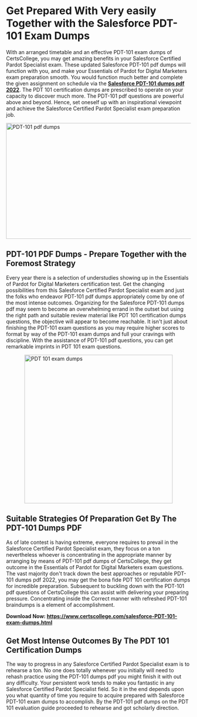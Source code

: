 <h1><strong>Get Prepared With Very easily Together with the Salesforce PDT-101 Exam Dumps&nbsp;</strong></h1>
<p><span style="font-weight: 400;">With an arranged timetable and an effective  PDT-101 exam dumps of CertsCollege, you may get amazing benefits in your Salesforce Certified Pardot Specialist exam. These updated Salesforce PDT-101 pdf dumps will function with you, and make your Essentials of Pardot for Digital Marketers exam preparation smooth. You would function much better and complete the given assignment on schedule via the <strong><a href="https://www.certscollege.com/salesforce-PDT-101-exam-dumps.html">Salesforce PDT-101 dumps pdf 2022</a></strong>. The PDT 101 certification dumps are prescribed to operate on your capacity to discover much more. The  PDT-101 pdf questions are powerful above and beyond. Hence, set oneself up with an inspirational viewpoint and achieve the Salesforce Certified Pardot Specialist exam preparation job.&nbsp;</span></p>
<p><span style="font-weight: 400;"><img style="display: block; margin-left: auto; margin-right: auto;" src="https://i.ibb.co/CPDK3ps/Yellow-and-Blue-Initiative-Blog-Banner.png" alt="PDT-101 pdf dumps" width="559" height="315" /></span></p>
<h2><strong>PDT-101 PDF Dumps - Prepare Together with the Foremost Strategy</strong></h2>
<p><span style="font-weight: 400;">Every year there is a selection of understudies showing up in the Essentials of Pardot for Digital Marketers certification test. Get the changing possibilities from this Salesforce Certified Pardot Specialist exam and just the folks who endeavor PDT-101 pdf dumps appropriately come by one of the most intense outcomes. Organizing for the Salesforce PDT-101 dumps pdf may seem to become an overwhelming errand in the outset but using the right path and suitable review material like PDT 101 certification dumps questions, the objective will appear to become reachable. It isn't just about finishing the PDT-101 exam questions as you may require higher scores to format by way of the PDT-101 exam dumps and full your cravings with discipline. With the assistance of PDT-101 pdf questions, you can get remarkable imprints in PDT 101 exam questions.</span></p>
<p><span style="font-weight: 400;"><a href="https://tinyurl.com/y79nqbe6"><img style="display: block; margin-left: auto; margin-right: auto;" src="https://i.ibb.co/9tMrhdY/Teacher-Appreciation-Invitation.png" alt="PDT 101 exam dumps " width="404" height="404" /></a></span></p>
<h2><strong>Suitable Strategies Of Preparation Get By The PDT-101 Dumps PDF</strong></h2>
<p><span style="font-weight: 400;">As of late contest is having extreme, everyone requires to prevail in the Salesforce Certified Pardot Specialist exam, they focus on a ton nevertheless whoever is concentrating in the appropriate manner by arranging by means of PDT-101 pdf dumps of CertsCollege, they get outcome in the Essentials of Pardot for Digital Marketers exam questions. The vast majority don't track down the best approaches or reputable PDT-101 dumps pdf 2022, you may get the bona fide PDT 101 certification dumps for incredible preparation. Subsequent to buckling down with the  PDT-101 pdf questions of CertsCollege this can assist with delivering your preparing pressure. Concentrating inside the Correct manner with refreshed PDT-101 braindumps is a element of accomplishment.</span></p>
<p><span style="font-weight: 400;"><strong>Download Now: <a href="https://www.certscollege.com/salesforce-PDT-101-exam-dumps.html">https://www.certscollege.com/salesforce-PDT-101-exam-dumps.html</a></strong></span></p>
<h2><strong>Get Most Intense Outcomes By The PDT 101 Certification Dumps</strong></h2>
<p><span style="font-weight: 400;">The way to progress in any Salesforce Certified Pardot Specialist exam is to rehearse a ton. No one does totally whenever you initially will need to rehash practice using the PDT-101 dumps pdf you might finish it with out any difficulty. Your persistent work tends to make you fantastic in any Salesforce Certified Pardot Specialist field. So it in the end depends upon you what quantity of time you require to acquire prepared with Salesforce PDT-101 exam dumps to accomplish. By the PDT-101 pdf dumps on the PDT 101 evaluation guide proceeded to rehearse and got scholarly direction.</span></p>
